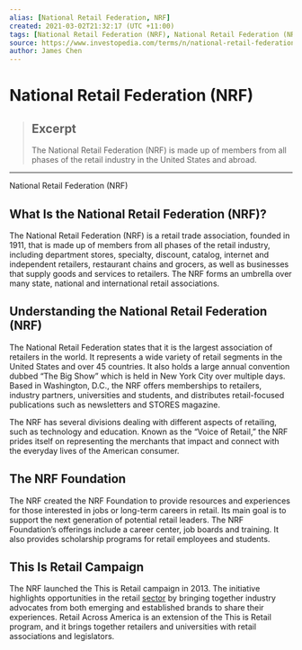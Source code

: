 ```yaml
---
alias: [National Retail Federation, NRF]
created: 2021-03-02T21:32:17 (UTC +11:00)
tags: [National Retail Federation (NRF), National Retail Federation (NRF)]
source: https://www.investopedia.com/terms/n/national-retail-federation-nrf.asp
author: James Chen
---
```


# National Retail Federation (NRF)

> ## Excerpt
> The National Retail Federation (NRF) is made up of members from all phases of the retail industry in the United States and abroad.

---

National Retail Federation (NRF)
## What Is the National Retail Federation (NRF)?

The National Retail Federation (NRF) is a retail trade association, founded in 1911, that is made up of members from all phases of the retail industry, including department stores, specialty, discount, catalog, internet and independent retailers, restaurant chains and grocers, as well as businesses that supply goods and services to retailers. The NRF forms an umbrella over many state, national and international retail associations.

## Understanding the National Retail Federation (NRF)

The National Retail Federation states that it is the largest association of retailers in the world. It represents a wide variety of retail segments in the United States and over 45 countries. It also holds a large annual convention dubbed “The Big Show” which is held in New York City over multiple days. Based in Washington, D.C., the NRF offers memberships to retailers, industry partners, universities and students, and distributes retail-focused publications such as newsletters and STORES magazine.

The NRF has several divisions dealing with different aspects of retailing, such as technology and education. Known as the “Voice of Retail,” the NRF prides itself on representing the merchants that impact and connect with the everyday lives of the American consumer.

## The NRF Foundation

The NRF created the NRF Foundation to provide resources and experiences for those interested in jobs or long-term careers in retail. Its main goal is to support the next generation of potential retail leaders. The NRF Foundation’s offerings include a career center, job boards and training. It also provides scholarship programs for retail employees and students.

## This Is Retail Campaign

The NRF launched the This is Retail campaign in 2013. The initiative highlights opportunities in the retail [sector](https://www.investopedia.com/terms/s/sector.asp) by bringing together industry advocates from both emerging and established brands to share their experiences. Retail Across America is an extension of the This is Retail program, and it brings together retailers and universities with retail associations and legislators.
